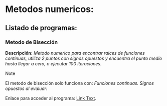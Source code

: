 # Metodos numericos:

## Listado de programas: 

### Metodo de Bisección
**Descripción:**  *Metodo numerico para encontrar raices de funciones continuas, utiliza 2 puntos con signos opuestos y encuentra el punto medio hasta llegar a cero, o ejecutar 100 iteraciones.*
> [!NOTE]
>El metodo de bisección solo funciona con:
*Funciones continuas.*
*Signos opuestos al evaluar:*

Enlace para acceder al programa: [Link Text]([#this-heading-is-not-unique-in-the-file-1](https://github.com/k0k4depelover/Metodos-Numericos/blob/main/MetodoBiseccion.py)).
